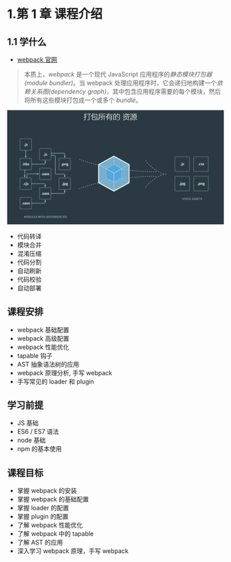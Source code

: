 # 1.第 1 章 课程介绍

## 1.1 学什么

- [webpack 官网](https://www.webpackjs.com)

> 本质上，_webpack_ 是一个现代 JavaScript 应用程序的*静态模块打包器(module bundler)*。当 webpack 处理应用程序时，它会递归地构建一个*依赖关系图(dependency graph)*，其中包含应用程序需要的每个模块，然后将所有这些模块打包成一个或多个 _bundle_。

![1556458624028](./assets/webpack.png)

- 代码转译
- 模块合并
- 混淆压缩
- 代码分割
- 自动刷新
- 代码校验
- 自动部署

## 课程安排

- webpack 基础配置
- webpack 高级配置
- webpack 性能优化
- tapable 钩子
- AST 抽象语法树的应用
- webpack 原理分析, 手写 webpack
- 手写常见的 loader 和 plugin

## 学习前提

- JS 基础
- ES6 / ES7 语法
- node 基础
- npm 的基本使用

## 课程目标

- 掌握 webpack 的安装
- 掌握 webpack 的基础配置
- 掌握 loader 的配置
- 掌握 plugin 的配置
- 了解 webpack 性能优化
- 了解 webpack 中的 tapable
- 了解 AST 的应用
- 深入学习 webpack 原理，手写 webpack

